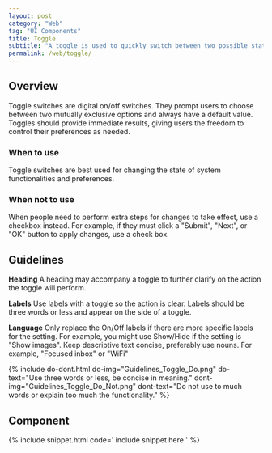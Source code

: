 ```yaml
---
layout: post
category: "Web"
tag: "UI Components"
title: Toggle
subtitle: "A toggle is used to quickly switch between two possible states. They are commonly used for “on/off” switches."
permalink: /web/toggle/
---
```


## Overview

Toggle switches are digital on/off switches. They prompt users to choose between two mutually exclusive options and always have a default value. Toggles should provide immediate results, giving users the freedom to control their preferences as needed.

### When to use

Toggle switches are best used for changing the state of system functionalities and preferences. 

### When not to use

When people need to perform extra steps for changes to take effect, use a checkbox instead. For example, if they must click a "Submit", "Next", or "OK" button to apply changes, use a check box.

## Guidelines

**Heading**
A heading may accompany a toggle to further clarify on the action the toggle will perform.

**Labels**
Use labels with a toggle so the action is clear. Labels should be three words or less and appear on the side of a toggle.

**Language**
Only replace the On/Off labels if there are more specific labels for the setting. For example, you might use Show/Hide if the setting is "Show images". Keep descriptive text concise, preferably use nouns. For example, "Focused inbox" or "WiFi"

{% include do-dont.html 
  do-img="Guidelines_Toggle_Do.png"
  do-text="Use three words or less, be concise in meaning."
  dont-img="Guidelines_Toggle_Do_Not.png"
  dont-text="Do not use to much words or explain too much the functionality."
%}


## Component

{% include snippet.html code='
include snippet here
' %}
